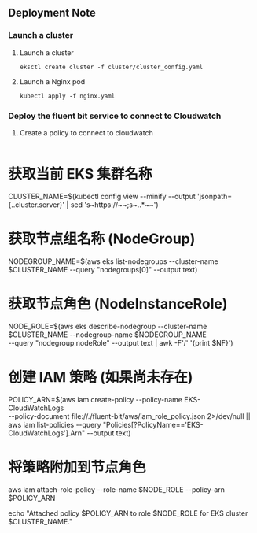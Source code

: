 ## Deployment Note
### Launch a cluster
1. Launch a cluster
   ```
   eksctl create cluster -f cluster/cluster_config.yaml
   ```
2. Launch a Nginx pod
   ```
   kubectl apply -f nginx.yaml
   ```

### Deploy the fluent bit service to connect to Cloudwatch
1. Create a policy to connect to cloudwatch
   ```
 # 获取当前 EKS 集群名称
CLUSTER_NAME=$(kubectl config view --minify --output 'jsonpath={..cluster.server}' | sed 's~https://~~;s~\..*~~')

# 获取节点组名称 (NodeGroup)
NODEGROUP_NAME=$(aws eks list-nodegroups --cluster-name $CLUSTER_NAME --query "nodegroups[0]" --output text)

# 获取节点角色 (NodeInstanceRole)
NODE_ROLE=$(aws eks describe-nodegroup --cluster-name $CLUSTER_NAME --nodegroup-name $NODEGROUP_NAME \
  --query "nodegroup.nodeRole" --output text | awk -F'/' '{print $NF}')

# 创建 IAM 策略 (如果尚未存在)
POLICY_ARN=$(aws iam create-policy --policy-name EKS-CloudWatchLogs \
  --policy-document file://./fluent-bit/aws/iam_role_policy.json 2>/dev/null || \
  aws iam list-policies --query "Policies[?PolicyName=='EKS-CloudWatchLogs'].Arn" --output text)

# 将策略附加到节点角色
aws iam attach-role-policy --role-name $NODE_ROLE --policy-arn $POLICY_ARN

echo "Attached policy $POLICY_ARN to role $NODE_ROLE for EKS cluster $CLUSTER_NAME."

   ```
